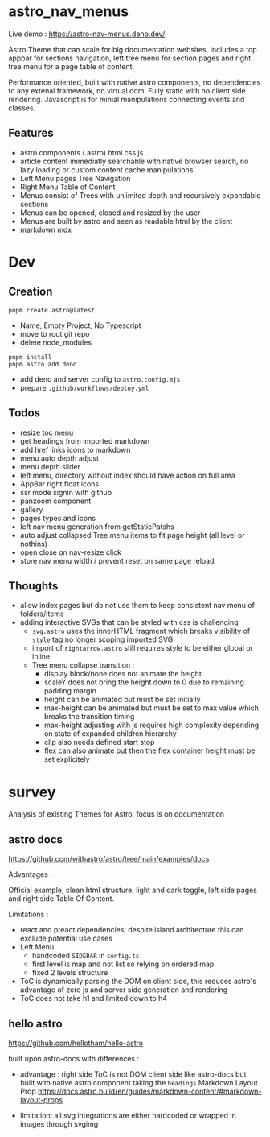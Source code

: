 # astro_nav_menus

Live demo : https://astro-nav-menus.deno.dev/

Astro Theme that can scale for big documentation websites. Includes a top appbar for sections navigation, left tree menu for section pages and right tree menu for a page table of content.

Performance oriented, built with native astro components, no dependencies to any extenal framework, no virtual dom. Fully static with no client side rendering. Javascript is for minial manipulations connecting events and classes.
## Features
- astro components (.astro) html css js
- article content immediatly searchable with native browser search, no lazy loading or custom content cache manipulations
- Left Menu pages Tree Navigation
- Right Menu Table of Content
- Menus consist of Trees with unlimited depth and recursively expandable sections
- Menus can be opened, closed and resized by the user
- Menus are built by astro and seen as readable html by the client
- markdown mdx

# Dev
## Creation
```
pnpm create astro@latest
```
 - Name, Empty Project, No Typescript
 - move to root git repo
 - delete node_modules
```
pnpm install
pnpm astro add deno
```
 - add deno and server config to `astro.config.mjs`
 - prepare `.github/workflows/deploy.yml`

## Todos
- resize toc menu
- get headings from imported markdown
- add href links icons to markdown
- menu auto depth adjust
- menu depth slider
- left menu, directory without index should have action on full area
- AppBar right float icons
- ssr mode signin with github
- panzoom component
- gallery
- pages types and icons
- left nav menu generation from getStaticPatshs
- auto adjust collapsed Tree menu items to fit page height (all level or nothins)
- open close on nav-resize click
- store nav menu width / prevent reset on same page reload

## Thoughts
- allow index pages but do not use them to keep consistent nav menu of folders/items
- adding interactive SVGs that can be styled with css is challenging
  - `svg.astro` uses the innerHTML fragment which breaks visibility of `style` tag no longer scoping imported SVG
  - import of `rightarrow.astro` still requires style to be either global or inline
  - Tree menu collapse transition :
    - display block/none does not animate the height
    - scaleY does not bring the height down to 0 due to remaining padding margin
    - height can be animated but must be set initially
    - max-height can be animated but must be set to max value which breaks the transition timing
    - max-height adjusting with js requires high complexity depending on state of expanded children hierarchy
    - clip also needs defined start stop
    - flex can also animate but then the flex container height must be set explicitely
# survey
Analysis of existing Themes for Astro, focus is on documentation
## astro docs
https://github.com/withastro/astro/tree/main/examples/docs

Advantages :

Official example, clean html structure, light and dark toggle, left side pages and right side Table Of Content.

Limitations :
 - react and preact dependencies, despite island architecture this can exclude potential use cases
 - Left Menu
   - handcoded `SIDEBAR` in `config.ts`
   - first level is map and not list so relying on ordered map
   - fixed 2 levels structure
 - ToC is dynamically parsing the DOM on client side, this reduces astro's advantage of zero js and server side generation and rendering
 - ToC does not take h1 and limited down to h4

## hello astro

https://github.com/hellotham/hello-astro

built upon astro-docs with differences :
 
 - advantage : right side ToC is not DOM client side like astro-docs but built with native astro component taking the `headings` Markdown Layout Prop https://docs.astro.build/en/guides/markdown-content/#markdown-layout-props

 - limitation: all svg integrations are either hardcoded or wrapped in images through svgimg
